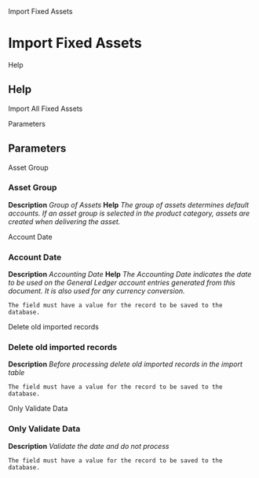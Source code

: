 
Import Fixed Assets
# Import Fixed Assets



Help
## Help

Import All Fixed Assets

Parameters
## Parameters


Asset Group
### Asset Group

**Description**
 *Group of Assets*
**Help**
 *The group of assets determines default accounts.  If an asset group is selected in the product category, assets are created when delivering the asset.*

Account Date
### Account Date

**Description**
 *Accounting Date*
**Help**
 *The Accounting Date indicates the date to be used on the General Ledger account entries generated from this document. It is also used for any currency conversion.*

```
The field must have a value for the record to be saved to the database.
```
Delete old imported records
### Delete old imported records

**Description**
 *Before processing delete old imported records in the import table*

```
The field must have a value for the record to be saved to the database.
```
Only Validate Data
### Only Validate Data

**Description**
 *Validate the date and do not process*

```
The field must have a value for the record to be saved to the database.
```